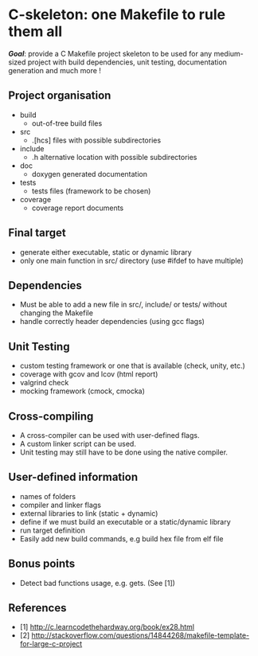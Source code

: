 C-skeleton: one Makefile to rule them all
=========================================

***Goal***: provide a C Makefile project skeleton to be used for any medium-sized project with build
dependencies, unit testing, documentation generation and much more !

Project organisation
--------------------

+ build
    * out-of-tree build files
+ src
    * .[hcs] files with possible subdirectories
+ include
    * .h alternative location with possible subdirectories
+ doc
    * doxygen generated documentation
+ tests
    * tests files (framework to be chosen)
+ coverage
    * coverage report documents

Final target
------------
+ generate either executable, static or dynamic library
+ only one main function in src/ directory (use #ifdef to have multiple)

Dependencies
------------
+ Must be able to add a new file in src/, include/ or tests/ without changing the Makefile
+ handle correctly header dependencies (using gcc flags)

Unit Testing
------------
+ custom testing framework or one that is available (check, unity, etc.)
+ coverage with gcov and lcov (html report)
+ valgrind check
+ mocking framework (cmock, cmocka)

Cross-compiling
---------------
+ A cross-compiler can be used with user-defined flags.
+ A custom linker script can be used.
+ Unit testing may still have to be done using the native compiler.

User-defined information
------------------------
+ names of folders
+ compiler and linker flags
+ external libraries to link (static + dynamic)
+ define if we must build an executable or a static/dynamic library
+ run target definition
+ Easily add new build commands, e.g build hex file from elf file

Bonus points
------------
+ Detect bad functions usage, e.g. gets. (See [1])

References
----------
+ [1] http://c.learncodethehardway.org/book/ex28.html
+ [2] http://stackoverflow.com/questions/14844268/makefile-template-for-large-c-project
